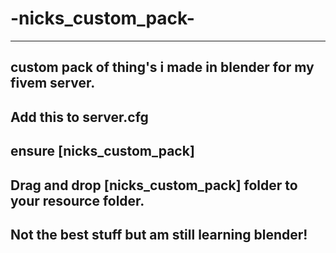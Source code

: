 # -nicks_custom_pack-
------------------------------------------------------------------
custom pack of thing's i made in blender for my fivem server.
------------------------------------------------------------------
Add this to server.cfg
------------------------------------------------------------------
ensure [nicks_custom_pack]
------------------------------------------------------------------
Drag and drop [nicks_custom_pack] folder to your resource folder.
------------------------------------------------------------------
Not the best stuff but am still learning blender!
------------------------------------------------------------------
